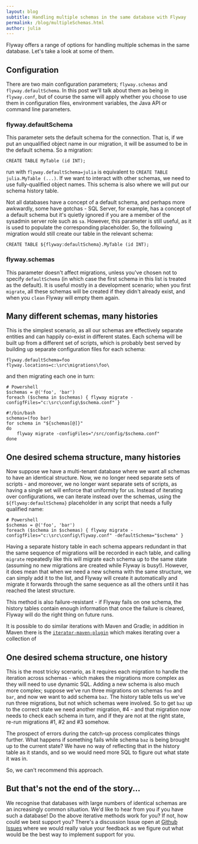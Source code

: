```yaml
---
layout: blog
subtitle: Handling multiple schemas in the same database with Flyway
permalink: /blog/multipleSchemas.html
author: julia
---
```


Flyway offers a range of options for handling multiple schemas in the same database. Let's take a look at some of them.

## Configuration

There are two main configuration parameters; `flyway.schemas` and `flyway.defaultSchema`. In this post we'll talk
about them as being in `flyway.conf`, but of course the same will apply whether you choose to use them in configuration
files, environment variables, the Java API or command line parameters.

### flyway.defaultSchema

This parameter sets the default schema for the connection. That is, if we put an unqualified object name in our 
migration, it will be assumed to be in the default schema. So a migration:

```
CREATE TABLE MyTable (id INT);
```

run with `flyway.defaultSchema=julia` is equivalent to `CREATE TABLE julia.MyTable (...)`. If we want to interact
with other schemas, we need to use fully-qualified object names. This schema is also where we will put our 
schema history table.

Not all databases have a concept of a default schema, and perhaps more awkwardly, some have gotchas - SQL Server,
for example, has a concept of a default schema but it's quietly ignored if you are a member of the sysadmin server role
such as `sa`. However, this parameter is still useful, as it is used to populate the corresponding placeholder.
So, the following migration would still create our table in the relevant schema:

```
CREATE TABLE ${flyway:defaultSchema}.MyTable (id INT);
```

### flyway.schemas

This parameter doesn't affect migrations, unless you've chosen not to specify `defaultSchema` (in which case the first 
schema in this list is treated as the default). It is useful mostly in a development scenario; when you first `migrate`,
all these schemas will be created if they didn't already exist, and when you `clean` Flyway will empty them again.

## Many different schemas, many histories

This is the simplest scenario, as all our schemas are effectively separate entities and can happily co-exist in different
states. Each schema will be built up from a different set of scripts, which is probably best served by building up
separate configuration files for each schema:

```
flyway.defaultSchema=foo
flyway.locations=c:\src\migrations\foo\
```

and then migrating each one in turn:

```
# Powershell
$schemas = @('foo', 'bar')
foreach ($schema in $schemas) { flyway migrate -configfFiles="c:\src\config\$schema.conf" }
```

```
#!/bin/bash
schemas=(foo bar)
for schema in "${schemas[@]}"
do
    flyway migrate -configFiles="/src/config/$schema.conf" 
done
```

## One desired schema structure, many histories

Now suppose we have a multi-tenant database where we want all schemas to have an identical structure. Now, we no longer
need separate sets of scripts - and moreover, we no longer want separate sets of scripts, as having a single set will
enforce that uniformity for us. Instead of iterating over configurations, we can iterate instead over the schemas,
using the `${flyway:defaultSchema}` placeholder in any script that needs a fully qualified name:

```
# Powershell
$schemas = @('foo', 'bar')
foreach ($schema in $schemas) { flyway migrate -configfFiles="c:\src\config\flyway.conf" -defaultSchema="$schema" }
```

Having a separate history table in each schema appears redundant in that the same sequence of migrations will be
recorded in each table, and calling `migrate` repeatedly like this will migrate each schema up to the same state
(assuming no new migrations are created while Flyway is busy!). However, it does mean that when we need a new
schema with the same structure, we can simply add it
to the list, and Flyway will create it automatically and migrate it forwards through the same sequence as all the
others until it has reached the latest structure.

This method is also failure-resistant - if Flyway fails on one schema, the history tables contain enough information
that once the failure is cleared, Flyway will do the right thing on future runs.  

It is possible to do similar iterations with Maven and Gradle; in addition in Maven there is the 
[`iterator-maven-plugin`](https://github.com/khmarbaise/iterator-maven-plugin) which makes iterating over a collection of 

## One desired schema structure, one history

This is the most tricky scenario, as it requires each migration to handle the iteration across schemas - which makes
the migrations more complex as they will need to use dynamic SQL. Adding a new schema is also much more complex;
suppose we've run three migrations on schemas `foo` and `bar`, and now we want to add schema `baz`. The history table
tells us we've run three migrations, but not which schemas were involved. So to get `baz` up to the correct state
we need another migration, #4 - and that migration now needs to check each schema in turn, and if they are not at the
right state, re-run migrations #1, #2 and #3 somehow. 

The prospect of errors during the catch-up process complicates things further. What happens if something fails
while schema `baz` is being brought up to the current state? We have no way of reflecting that in the history table as 
it stands, and so we would need more SQL to figure out what state it was in. 

So, we can't recommend this approach.

## But that's not the end of the story...

We recognise that databases with large numbers of identical schemas are an increasingly common situation. We'd like
to hear from you if you have such a database! Do the above iterative methods work for you? If not, how could we
best support you? There's a discussion Issue open at [Github Issues](https://github.com/flyway/flyway/issues/2995)
where we would really value your feedback as we figure out what would be the best way to implement support for you.